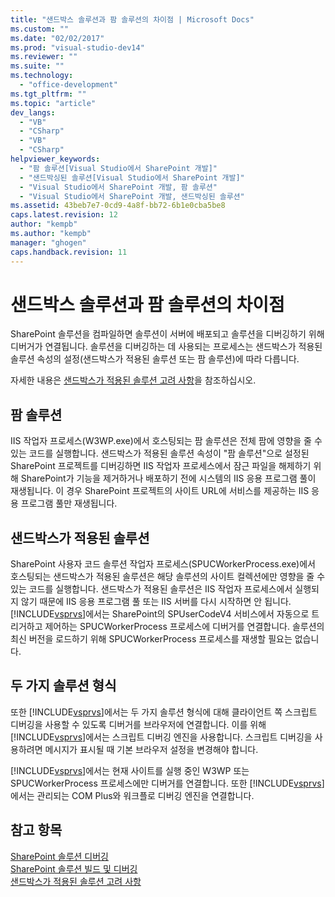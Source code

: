 ```yaml
---
title: "샌드박스 솔루션과 팜 솔루션의 차이점 | Microsoft Docs"
ms.custom: ""
ms.date: "02/02/2017"
ms.prod: "visual-studio-dev14"
ms.reviewer: ""
ms.suite: ""
ms.technology: 
  - "office-development"
ms.tgt_pltfrm: ""
ms.topic: "article"
dev_langs: 
  - "VB"
  - "CSharp"
  - "VB"
  - "CSharp"
helpviewer_keywords: 
  - "팜 솔루션[Visual Studio에서 SharePoint 개발]"
  - "샌드박싱된 솔루션[Visual Studio에서 SharePoint 개발]"
  - "Visual Studio에서 SharePoint 개발, 팜 솔루션"
  - "Visual Studio에서 SharePoint 개발, 샌드박싱된 솔루션"
ms.assetid: 43beb7e7-0cd9-4a8f-bb72-6b1e0cba5be8
caps.latest.revision: 12
author: "kempb"
ms.author: "kempb"
manager: "ghogen"
caps.handback.revision: 11
---
```

# 샌드박스 솔루션과 팜 솔루션의 차이점
  SharePoint 솔루션을 컴파일하면 솔루션이 서버에 배포되고 솔루션을 디버깅하기 위해 디버거가 연결됩니다.  솔루션을 디버깅하는 데 사용되는 프로세스는 샌드박스가 적용된 솔루션 속성의 설정\(샌드박스가 적용된 솔루션 또는 팜 솔루션\)에 따라 다릅니다.  
  
 자세한 내용은 [샌드박스가 적용된 솔루션 고려 사항](../sharepoint/sandboxed-solution-considerations.md)을 참조하십시오.  
  
## 팜 솔루션  
 IIS 작업자 프로세스\(W3WP.exe\)에서 호스팅되는 팜 솔루션은 전체 팜에 영향을 줄 수 있는 코드를 실행합니다.  샌드박스가 적용된 솔루션 속성이 "팜 솔루션"으로 설정된 SharePoint 프로젝트를 디버깅하면 IIS 작업자 프로세스에서 잠근 파일을 해제하기 위해 SharePoint가 기능을 제거하거나 배포하기 전에 시스템의 IIS 응용 프로그램 풀이 재생됩니다.  이 경우 SharePoint 프로젝트의 사이트 URL에 서비스를 제공하는 IIS 응용 프로그램 풀만 재생됩니다.  
  
## 샌드박스가 적용된 솔루션  
 SharePoint 사용자 코드 솔루션 작업자 프로세스\(SPUCWorkerProcess.exe\)에서 호스팅되는 샌드박스가 적용된 솔루션은 해당 솔루션의 사이트 컬렉션에만 영향을 줄 수 있는 코드를 실행합니다.  샌드박스가 적용된 솔루션은 IIS 작업자 프로세스에서 실행되지 않기 때문에 IIS 응용 프로그램 풀 또는 IIS 서버를 다시 시작하면 안 됩니다.  [!INCLUDE[vsprvs](../sharepoint/includes/vsprvs-md.md)]에서는 SharePoint의 SPUserCodeV4 서비스에서 자동으로 트리거하고 제어하는 SPUCWorkerProcess 프로세스에 디버거를 연결합니다.  솔루션의 최신 버전을 로드하기 위해 SPUCWorkerProcess 프로세스를 재생할 필요는 없습니다.  
  
## 두 가지 솔루션 형식  
 또한 [!INCLUDE[vsprvs](../sharepoint/includes/vsprvs-md.md)]에서는 두 가지 솔루션 형식에 대해 클라이언트 쪽 스크립트 디버깅을 사용할 수 있도록 디버거를 브라우저에 연결합니다.  이를 위해 [!INCLUDE[vsprvs](../sharepoint/includes/vsprvs-md.md)]에서는 스크립트 디버깅 엔진을 사용합니다.  스크립트 디버깅을 사용하려면 메시지가 표시될 때 기본 브라우저 설정을 변경해야 합니다.  
  
 [!INCLUDE[vsprvs](../sharepoint/includes/vsprvs-md.md)]에서는 현재 사이트를 실행 중인 W3WP 또는 SPUCWorkerProcess 프로세스에만 디버거를 연결합니다.  또한 [!INCLUDE[vsprvs](../sharepoint/includes/vsprvs-md.md)]에서는 관리되는 COM Plus와 워크플로 디버깅 엔진을 연결합니다.  
  
## 참고 항목  
 [SharePoint 솔루션 디버깅](../sharepoint/debugging-sharepoint-solutions.md)   
 [SharePoint 솔루션 빌드 및 디버깅](../sharepoint/building-and-debugging-sharepoint-solutions.md)   
 [샌드박스가 적용된 솔루션 고려 사항](../sharepoint/sandboxed-solution-considerations.md)  
  
  